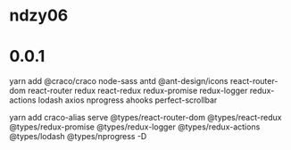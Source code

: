 # ndzy06

# 0.0.1

yarn add @craco/craco node-sass antd @ant-design/icons react-router-dom react-router redux react-redux redux-promise redux-logger redux-actions lodash axios nprogress ahooks perfect-scrollbar

yarn add craco-alias serve @types/react-router-dom @types/react-redux @types/redux-promise @types/redux-logger @types/redux-actions @types/lodash @types/nprogress -D
